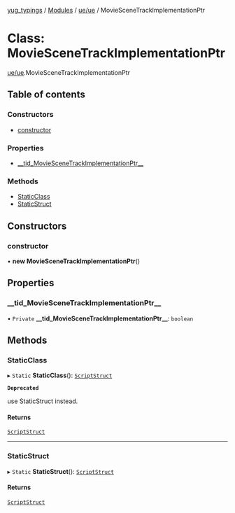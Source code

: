 [yug_typings](../README.md) / [Modules](../modules.md) / [ue/ue](../modules/ue_ue.md) / MovieSceneTrackImplementationPtr

# Class: MovieSceneTrackImplementationPtr

[ue/ue](../modules/ue_ue.md).MovieSceneTrackImplementationPtr

## Table of contents

### Constructors

- [constructor](ue_ue.MovieSceneTrackImplementationPtr.md#constructor)

### Properties

- [\_\_tid\_MovieSceneTrackImplementationPtr\_\_](ue_ue.MovieSceneTrackImplementationPtr.md#__tid_moviescenetrackimplementationptr__)

### Methods

- [StaticClass](ue_ue.MovieSceneTrackImplementationPtr.md#staticclass)
- [StaticStruct](ue_ue.MovieSceneTrackImplementationPtr.md#staticstruct)

## Constructors

### constructor

• **new MovieSceneTrackImplementationPtr**()

## Properties

### \_\_tid\_MovieSceneTrackImplementationPtr\_\_

• `Private` **\_\_tid\_MovieSceneTrackImplementationPtr\_\_**: `boolean`

## Methods

### StaticClass

▸ `Static` **StaticClass**(): [`ScriptStruct`](ue_ue.ScriptStruct.md)

**`Deprecated`**

use StaticStruct instead.

#### Returns

[`ScriptStruct`](ue_ue.ScriptStruct.md)

___

### StaticStruct

▸ `Static` **StaticStruct**(): [`ScriptStruct`](ue_ue.ScriptStruct.md)

#### Returns

[`ScriptStruct`](ue_ue.ScriptStruct.md)
